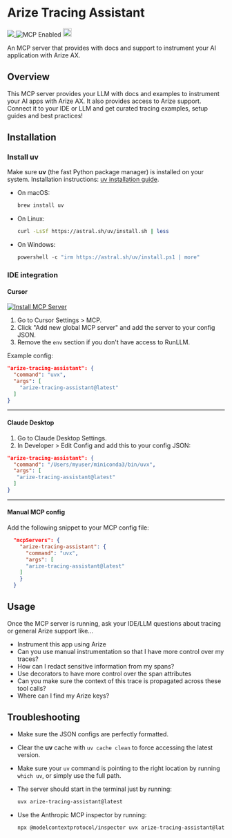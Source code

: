 # Arize Tracing Assistant

<a target="_blank" href="https://github.com/Arize-ai/arize/blob/main/sdk/python/arize-tracing-assistant/LICENSEE">
    <img src="https://img.shields.io/pypi/l/arize-otel">
</a>
<img src="https://badge.mcpx.dev?status=on" title="MCP Enabled"/>
<a href="https://cursor.com/deeplink/mcp-install-light.svg)](https://cursor.com/install-mcp?name=arize-tracing-assistant&config=eyJjb21tYW5kIjogInV2eCBhcml6ZS10cmFjaW5nLWFzc2lzdGFudEBsYXRlc3QifQ=="><img src="https://cursor.com/deeplink/mcp-install-dark.svg" alt="Add Arize tracing assistant MCP server to Cursor" height=20 /></a>

An MCP server that provides with docs and support to instrument your AI application with Arize AX.

## Overview

This MCP server provides your LLM with docs and examples to instrument your AI apps with Arize AX. It also provides access to Arize support.
Connect it to your IDE or LLM and get curated tracing examples, setup guides and best practices!


## Installation

### Install uv

Make sure **uv** (the fast Python package manager) is installed on your system. Installation instructions: [uv installation guide](https://docs.astral.sh/uv/getting-started/installation/#standalone-installer).

- On macOS:
  ```bash
  brew install uv
  ```
- On Linux:
  ```bash
  curl -LsSf https://astral.sh/uv/install.sh | less
  ```
- On Windows:
  ```powershell
  powershell -c "irm https://astral.sh/uv/install.ps1 | more"
  ```

### IDE integration

#### Cursor

[![Install MCP Server](https://cursor.com/deeplink/mcp-install-dark.svg)](https://cursor.com/install-mcp?name=arize-tracing-assistant&config=eyJjb21tYW5kIjogInV2eCBhcml6ZS10cmFjaW5nLWFzc2lzdGFudEBsYXRlc3QifQ==)

1. Go to Cursor Settings > MCP.
2. Click "Add new global MCP server" and add the server to your config JSON.
3. Remove the `env` section if you don't have access to RunLLM.

Example config:

```json
"arize-tracing-assistant": {
  "command": "uvx",
  "args": [
    "arize-tracing-assistant@latest"
  ]
}
```

---

#### Claude Desktop

1. Go to Claude Desktop Settings.
2. In Developer > Edit Config and add this to your config JSON:

```json
"arize-tracing-assistant": {
  "command": "/Users/myuser/miniconda3/bin/uvx",
  "args": [
   "arize-tracing-assistant@latest"
  ]
}
```

---

#### Manual MCP config

Add the following snippet to your MCP config file:

```json
  "mcpServers": {
    "arize-tracing-assistant": {
      "command": "uvx",
      "args": [
      "arize-tracing-assistant@latest"
    ]
    }
  }
```

## Usage

Once the MCP server is running, ask your IDE/LLM questions about tracing or general Arize support like...

- Instrument this app using Arize
- Can you use manual instrumentation so that I have more control over my traces?
- How can I redact sensitive information from my spans?
- Use decorators to have more control over the span attributes
- Can you make sure the context of this trace is propagated across these tool calls?
- Where can I find my Arize keys?

## Troubleshooting

- Make sure the JSON configs are perfectly formatted.
- Clear the **uv** cache with `uv cache clean` to force accessing the latest version.
- Make sure your `uv` command is pointing to the right location by running `which uv`, or simply use the full path.
- The server should start in the terminal just by running:

  ```bash
  uvx arize-tracing-assistant@latest
  ```

- Use the Anthropic MCP inspector by running:
  ```bash
  npx @modelcontextprotocol/inspector uvx arize-tracing-assistant@latest
  ```
